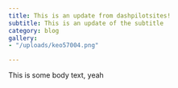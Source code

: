 ```yaml
---
title: This is an update from dashpilotsites!
subtitle: This is an update of the subtitle
category: blog
gallery:
- "/uploads/keo57004.png"

---
```

This is some body text, yeah